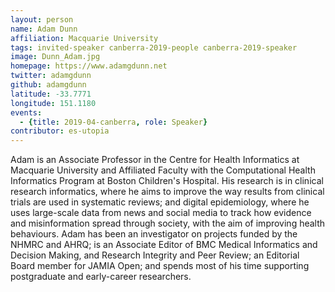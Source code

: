 ```yaml
---
layout: person
name: Adam Dunn
affiliation: Macquarie University
tags: invited-speaker canberra-2019-people canberra-2019-speaker
image: Dunn_Adam.jpg
homepage: https://www.adamgdunn.net
twitter: adamgdunn
github: adamgdunn
latitude: -33.7771
longitude: 151.1180
events:
  - {title: 2019-04-canberra, role: Speaker}
contributor: es-utopia
---
```

Adam is an Associate Professor in the Centre for Health Informatics at Macquarie University and Affiliated Faculty with the Computational Health Informatics Program at Boston Children's Hospital. His research is in clinical research informatics, where he aims to improve the way results from clinical trials are used in systematic reviews; and digital epidemiology, where he uses large-scale data from news and social media to track how evidence and misinformation spread through society, with the aim of improving health behaviours. Adam has been an investigator on projects funded by the NHMRC and AHRQ; is an Associate Editor of BMC Medical Informatics and Decision Making, and Research Integrity and Peer Review; an Editorial Board member for JAMIA Open; and spends most of his time supporting postgraduate and early-career researchers.
